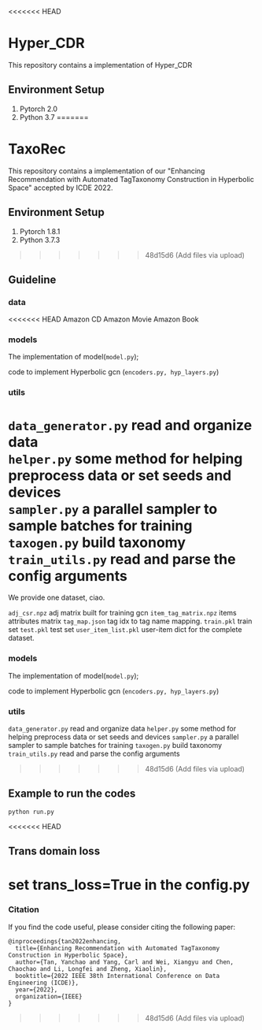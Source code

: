 <<<<<<< HEAD
# Hyper_CDR
This repository contains a implementation of Hyper_CDR

## Environment Setup
1. Pytorch 2.0
2. Python 3.7
=======
# TaxoRec
This repository contains a implementation of our "Enhancing Recommendation with Automated TagTaxonomy Construction in Hyperbolic Space" accepted by ICDE 2022.

## Environment Setup
1. Pytorch 1.8.1
2. Python 3.7.3
>>>>>>> 48d15d6 (Add files via upload)

## Guideline

### data

<<<<<<< HEAD
Amazon CD
Amazon Movie
Amazon Book

### models

The implementation of model(```model.py```);  

code to implement Hyperbolic gcn (```encoders.py, hyp_layers.py```)  

### utils

```data_generator.py``` read and organize data  
```helper.py``` some method for helping preprocess data or set seeds and devices  
```sampler.py``` a parallel sampler to sample batches for training  
```taxogen.py``` build taxonomy  
```train_utils.py``` read and parse the config arguments  
=======
We provide one dataset, ciao.

```adj_csr.npz``` adj matrix built for training gcn 
```item_tag_matrix.npz``` items attributes matrix
```tag_map.json``` tag idx to tag name mapping.
```train.pkl``` train set
```test.pkl``` test set
```user_item_list.pkl``` user-item dict for the complete dataset.

### models

The implementation of model(```model.py```); 

code to implement Hyperbolic gcn (```encoders.py, hyp_layers.py```)

### utils

```data_generator.py``` read and organize data
```helper.py``` some method for helping preprocess data or set seeds and devices
```sampler.py``` a parallel sampler to sample batches for training
```taxogen.py``` build taxonomy
```train_utils.py``` read and parse the config arguments
>>>>>>> 48d15d6 (Add files via upload)

## Example to run the codes

```
python run.py
```

<<<<<<< HEAD
## Trans domain loss
set trans_loss=True in the config.py
=======
### Citation
If you find the code useful, please consider citing the following paper:
```
@inproceedings{tan2022enhancing,
  title={Enhancing Recommendation with Automated TagTaxonomy Construction in Hyperbolic Space},
  author={Tan, Yanchao and Yang, Carl and Wei, Xiangyu and Chen, Chaochao and Li, Longfei and Zheng, Xiaolin},
  booktitle={2022 IEEE 38th International Conference on Data Engineering (ICDE)},
  year={2022},
  organization={IEEE}
}
```
>>>>>>> 48d15d6 (Add files via upload)
